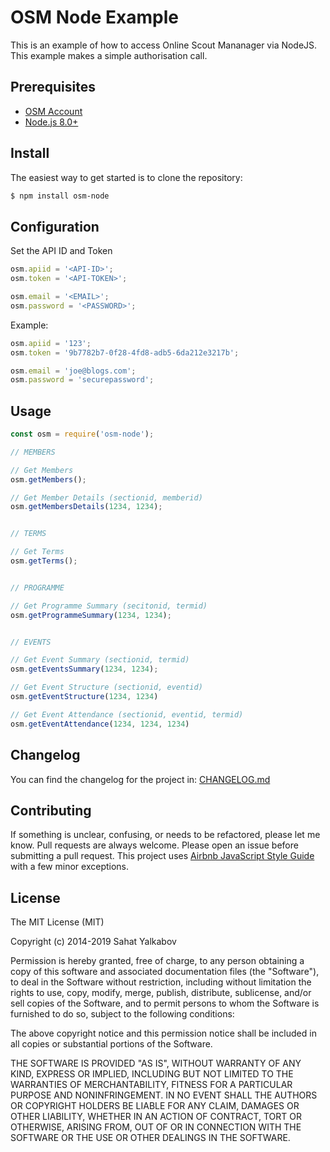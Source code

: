 OSM Node Example
=======================
This is an example of how to access Online Scout Mananager via NodeJS. This example makes a simple authorisation call.

Prerequisites
-------------

- [OSM Account](http://onlinescoutmanager.co.uk)
- [Node.js 8.0+](http://nodejs.org)


Install
---------------

The easiest way to get started is to clone the repository:

```bash
$ npm install osm-node
```

Configuration
---------------

Set the API ID and Token
```js
osm.apiid = '<API-ID>';
osm.token = '<API-TOKEN>';

osm.email = '<EMAIL>';
osm.password = '<PASSWORD>';
```

Example:
```js
osm.apiid = '123';
osm.token = '9b7782b7-0f28-4fd8-adb5-6da212e3217b';

osm.email = 'joe@blogs.com';
osm.password = 'securepassword';

```

Usage
---------------
```js
const osm = require('osm-node');

// MEMBERS

// Get Members
osm.getMembers();

// Get Member Details (sectionid, memberid)
osm.getMembersDetails(1234, 1234);


// TERMS

// Get Terms
osm.getTerms();


// PROGRAMME

// Get Programme Summary (secitonid, termid)
osm.getProgrammeSummary(1234, 1234);


// EVENTS

// Get Event Summary (sectionid, termid)
osm.getEventsSummary(1234, 1234);

// Get Event Structure (sectionid, eventid)
osm.getEventStructure(1234, 1234)

// Get Event Attendance (sectionid, eventid, termid)
osm.getEventAttendance(1234, 1234, 1234)
```

Changelog
---------

You can find the changelog for the project in: [CHANGELOG.md](https://github.com/Danomanic/osm-node/blob/master/CHANGELOG.md)


Contributing
------------

If something is unclear, confusing, or needs to be refactored, please let me know.
Pull requests are always welcome. Please open an issue before
submitting a pull request. This project uses [Airbnb JavaScript Style Guide](https://github.com/airbnb/javascript) with a few minor exceptions.

License
-------

The MIT License (MIT)

Copyright (c) 2014-2019 Sahat Yalkabov

Permission is hereby granted, free of charge, to any person obtaining a copy of this software and associated documentation files (the "Software"), to deal in the Software without restriction, including without limitation the rights to use, copy, modify, merge, publish, distribute, sublicense, and/or sell copies of the Software, and to permit persons to whom the Software is furnished to do so, subject to the following conditions:

The above copyright notice and this permission notice shall be included in all copies or substantial portions of the Software.

THE SOFTWARE IS PROVIDED "AS IS", WITHOUT WARRANTY OF ANY KIND, EXPRESS OR IMPLIED, INCLUDING BUT NOT LIMITED TO THE WARRANTIES OF MERCHANTABILITY, FITNESS FOR A PARTICULAR PURPOSE AND NONINFRINGEMENT. IN NO EVENT SHALL THE AUTHORS OR COPYRIGHT HOLDERS BE LIABLE FOR ANY CLAIM, DAMAGES OR OTHER LIABILITY, WHETHER IN AN ACTION OF CONTRACT, TORT OR OTHERWISE, ARISING FROM, OUT OF OR IN CONNECTION WITH THE SOFTWARE OR THE USE OR OTHER DEALINGS IN THE SOFTWARE.